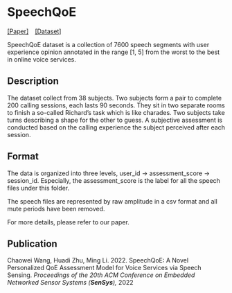 # SpeechQoE
[\[Paper\]](https://www.google.com) &ensp; [\[Dataset\]](https://www.google.com)

SpeechQoE dataset is a collection of 7600 speech segments with user experience opinion annotated in the range [1, 5] from the worst to the best in online voice services. 

## Description
The dataset collect from 38 subjects. Two subjects form a pair to complete 200 calling sessions, each lasts 90 seconds. They sit in two separate rooms to finish a so-called Richard’s task which is like charades. Two subjects take turns describing a shape for the other to guess. A subjective assessment is conducted based on the calling experience the subject perceived after each session.

## Format
The data is organized into three levels, user_id -> assessment_score -> session_id. Especially, the assessment_score is the label for all the speech files under this folder.
 
 The speech files are represented by raw amplitude in a csv format and all mute periods have been removed. 

For more details, please refer to our paper.

## Publication
Chaowei Wang, Huadi Zhu, Ming Li. 2022. SpeechQoE: A Novel Personalized QoE Assessment Model for Voice Services via Speech Sensing. *Proceedings of the 20th ACM Conference on Embedded Networked Sensor Systems (**SenSys**),* 2022
